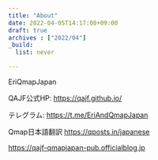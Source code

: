 ```yaml
---
title: "About"
date: 2022-04-05T14:17:08+09:00
draft: true
archives : ["2022/04"]
_build:
  list: never

---
```


EriQmapJapan

QAJF公式HP: https://qajf.github.io/


テレグラム: https://t.me/EriAndQmapJapan

Qmap日本語翻訳 https://qposts.in/japanese

https://qajf-qmapjapan-pub.officialblog.jp

